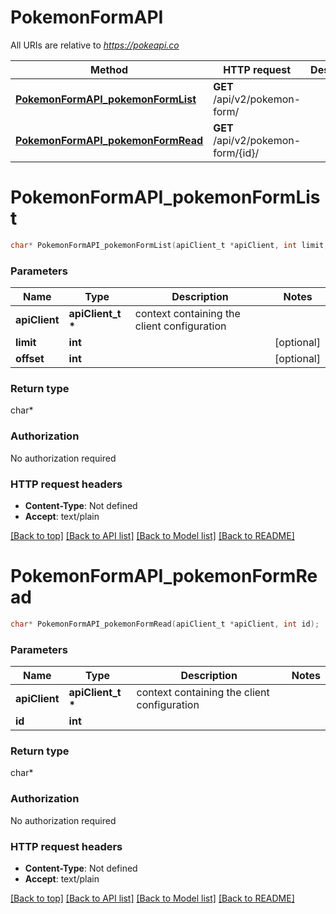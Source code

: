 # PokemonFormAPI

All URIs are relative to *https://pokeapi.co*

Method | HTTP request | Description
------------- | ------------- | -------------
[**PokemonFormAPI_pokemonFormList**](PokemonFormAPI.md#PokemonFormAPI_pokemonFormList) | **GET** /api/v2/pokemon-form/ | 
[**PokemonFormAPI_pokemonFormRead**](PokemonFormAPI.md#PokemonFormAPI_pokemonFormRead) | **GET** /api/v2/pokemon-form/{id}/ | 


# **PokemonFormAPI_pokemonFormList**
```c
char* PokemonFormAPI_pokemonFormList(apiClient_t *apiClient, int limit, int offset);
```

### Parameters
Name | Type | Description  | Notes
------------- | ------------- | ------------- | -------------
**apiClient** | **apiClient_t \*** | context containing the client configuration |
**limit** | **int** |  | [optional] 
**offset** | **int** |  | [optional] 

### Return type

char*



### Authorization

No authorization required

### HTTP request headers

 - **Content-Type**: Not defined
 - **Accept**: text/plain

[[Back to top]](#) [[Back to API list]](../README.md#documentation-for-api-endpoints) [[Back to Model list]](../README.md#documentation-for-models) [[Back to README]](../README.md)

# **PokemonFormAPI_pokemonFormRead**
```c
char* PokemonFormAPI_pokemonFormRead(apiClient_t *apiClient, int id);
```

### Parameters
Name | Type | Description  | Notes
------------- | ------------- | ------------- | -------------
**apiClient** | **apiClient_t \*** | context containing the client configuration |
**id** | **int** |  | 

### Return type

char*



### Authorization

No authorization required

### HTTP request headers

 - **Content-Type**: Not defined
 - **Accept**: text/plain

[[Back to top]](#) [[Back to API list]](../README.md#documentation-for-api-endpoints) [[Back to Model list]](../README.md#documentation-for-models) [[Back to README]](../README.md)

